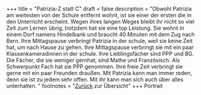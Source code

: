 +++
title = "Patrizia-Z statt C"
draft = false
description = "Obwohl Patrizia am weitesten von der Schule entfernt wohnt, ist sie einer der ersten die in den Unterricht erscheint. Wegen ihres langen Weges bleibt ihr nicht so viel Zeit zum Lernen übrig, trotzdem hat sie eine top Leistung. Sie wohnt in einem Dorf namens Hindelbank und braucht 40 Minuten mit dem Zug nach Bern. Ihre Mittagspause verbringt Patrizia in der schule, weil sie keine Zeit hat, um nach Hause zu gehen. Ihre Mittagspause verbringt sie mit ein paar Klassenkameradinnen in der schule. Ihre Lieblingsfächer sind PPP und BG. Die Fächer, die sie weniger gernhat, sind Mathe und Französisch. Als Schwerpunkt Fach hat sie PPP genommen. Ihre freie Zeit verbringt sie gerne mit ein paar Freunden draußen. Mit Patrizia kann man immer reden, denn sie ist zu jedem sehr offen. Mit ihr kann man sich auch über alles unterhalten. "
footnotes = "[Zurück](/about/) zur Übersicht"
+++
Portrait